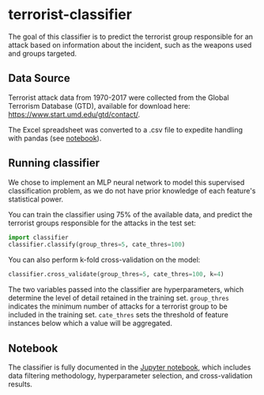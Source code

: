 # terrorist-classifier
The goal of this classifier is to predict the terrorist group responsible for an attack based on information about the incident, such as the weapons used and groups targeted.

## Data Source
Terrorist attack data from 1970-2017 were collected from the Global Terrorism Database (GTD), available for download here: https://www.start.umd.edu/gtd/contact/.

The Excel spreadsheet was converted to a .csv file to expedite handling with pandas (see [notebook](Terrorist%20Classifier.ipynb)).

## Running classifier
We chose to implement an MLP neural network to model this supervised classification problem, as we do not have prior knowledge of each feature's statistical power.

You can train the classifier using 75% of the available data, and predict the terrorist groups responsible for the attacks in the test set:
```python
import classifier
classifier.classify(group_thres=5, cate_thres=100)
```
You can also perform k-fold cross-validation on the model:
```python
classifier.cross_validate(group_thres=5, cate_thres=100, k=4)
```
The two variables passed into the classifier are hyperparameters, which determine the level of detail retained in the training set. `group_thres` indicates the minimum number of attacks for a terrorist group to be included in the training set. `cate_thres` sets the threshold of feature instances below which a value will be aggregated.

## Notebook
The classifier is fully documented in the [Jupyter notebook](Terrorist%20Classifier.ipynb), which includes data filtering methodology, hyperparameter selection, and cross-validation results.
